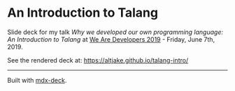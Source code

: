 # An Introduction to Talang

Slide deck for my talk _Why we developed our own programming language: An Introduction to Talang_ at [We Are Developers 2019](https://wearedevelopers.com/) - Friday, June 7th, 2019.

See the rendered deck at: https://altjake.github.io/talang-intro/

---

Built with [mdx-deck](https://github.com/jxnblk/mdx-deck).
